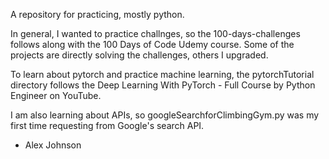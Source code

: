 A repository for practicing, mostly python.

In general, I wanted to practice challnges, so the 100-days-challenges follows along with the 100 Days of Code Udemy course. Some of the projects are directly solving the challenges, others I upgraded.

To learn about pytorch and practice machine learning, the pytorchTutorial directory follows the Deep Learning With PyTorch - Full Course by Python Engineer on YouTube.

I am also learning about APIs, so googleSearchforClimbingGym.py was my first time requesting from Google's search API.

- Alex Johnson
